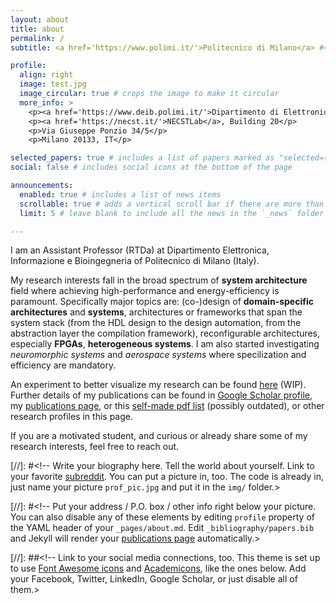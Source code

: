 ```yaml
---
layout: about
title: about
permalink: /
subtitle: <a href='https://www.polimi.it/'>Politecnico di Milano</a> #<a href='#'>Affiliations</a>. Address. Contacts. Motto. Etc.

profile:
  align: right
  image: test.jpg
  image_circular: true # crops the image to make it circular
  more_info: >
    <p><a href='https://www.deib.polimi.it/'>Dipartimento di Elettronica Informazione e Bioingegneria</a></p>
    <p><a href='https://necst.it/'>NECSTLab</a>, Building 20</p>
    <p>Via Giuseppe Ponzio 34/5</p>
    <p>Milano 20133, IT</p>

selected_papers: true # includes a list of papers marked as "selected={true}"
social: false # includes social icons at the bottom of the page

announcements:
  enabled: true # includes a list of news items
  scrollable: true # adds a vertical scroll bar if there are more than 3 news items
  limit: 5 # leave blank to include all the news in the `_news` folder

---
```

I am an Assistant Professor (RTDa) at Dipartimento Elettronica, Informazione e Bioingegneria of Politecnico di Milano (Italy).

My research interests fall in the broad spectrum of **system architecture** field where achieving high-performance and energy-efficiency is paramount.
Specifically major topics are: (co-)design of **domain-specific architectures** and **systems**, architectures or frameworks that span the system stack (from the HDL design to the design automation, from the abstraction layer the compilation framework), reconfigurable architectures, especially **FPGAs**, **heterogeneous systems**. 
I am also started investigating _neuromorphic systems_ and _aerospace systems_ where specilization and efficiency are mandatory.

An experiment to better visualize my research can be found [here](/dataviz/) (WIP). 
Further details of my publications can be found in [Google Scholar profile](https://scholar.google.com/citations?user=Y0VnEtkAAAAJ), my [publications page](/publications/), or this [self-made pdf list](https://raw.githubusercontent.com/DavideConficconi/davideconficconi.github.io/master/assets/pdf/publist_dc.pdf) (possibly outdated), or other research profiles in this page.

If you are a motivated student, and curious or already share some of my research interests, feel free to reach out.

[//]: #<!-- Write your biography here. Tell the world about yourself. Link to your favorite [subreddit](http://reddit.com). You can put a picture in, too. The code is already in, just name your picture `prof_pic.jpg` and put it in the `img/` folder.>

[//]: #<!-- Put your address / P.O. box / other info right below your picture. You can also disable any of these elements by editing `profile` property of the YAML header of your `_pages/about.md`. Edit `_bibliography/papers.bib` and Jekyll will render your [publications page](/al-folio/publications/) automatically.>

[//]: ##<!-- Link to your social media connections, too. This theme is set up to use [Font Awesome icons](https://fontawesome.com/) and [Academicons](https://jpswalsh.github.io/academicons/), like the ones below. Add your Facebook, Twitter, LinkedIn, Google Scholar, or just disable all of them.>